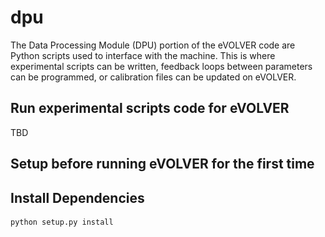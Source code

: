 dpu
===
The Data Processing Module (DPU) portion of the eVOLVER code are Python scripts used to interface with the machine. This is where experimental scripts can be written, feedback loops between parameters can be programmed, or calibration files can be updated on eVOLVER.


## Run experimental scripts code for eVOLVER

TBD



## Setup before running eVOLVER for the first time

## Install Dependencies

#### 
```sh
python setup.py install
```